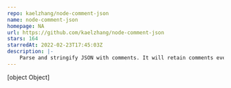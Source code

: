 ```yaml
---
repo: kaelzhang/node-comment-json
name: node-comment-json
homepage: NA
url: https://github.com/kaelzhang/node-comment-json
stars: 164
starredAt: 2022-02-23T17:45:03Z
description: |-
    Parse and stringify JSON with comments. It will retain comments even when after saved!
---
```


[object Object]
